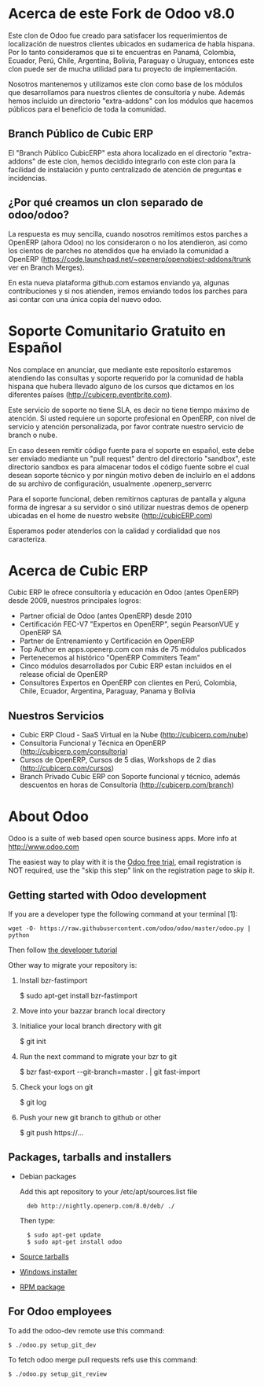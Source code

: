 Acerca de este Fork de Odoo v8.0
================================

Este clon de Odoo fue creado para satisfacer los requerimientos de localización de nuestros clientes ubicados en sudamerica de habla hispana. Por lo tanto consideramos que si te encuentras en Panamá, Colombia, Ecuador, Perú, Chile, Argentina, Bolivia, Paraguay o Uruguay, entonces este clon puede ser de mucha utilidad para tu proyecto de implementación.

Nosotros mantenemos y utilizamos este clon como base de los módulos que desarrollamos para nuestros clientes de consultoría y nube. Además hemos incluido un directorio "extra-addons" con los módulos que hacemos públicos para el beneficio de toda la comunidad.

Branch Público de Cubic ERP
---------------------------

El "Branch Público CubicERP" esta ahora localizado en el directorio "extra-addons" de este clon, hemos decidido integrarlo con este clon para la facilidad de instalación y punto centralizado de atención de preguntas e incidencias.

¿Por qué creamos un clon separado de odoo/odoo?
-----------------------------------------------

La respuesta es muy sencilla, cuando nosotros remitimos estos parches a OpenERP (ahora Odoo) no los consideraron o no los atendieron, asi como los cientos de parches no atendidos que ha enviado la comunidad a OpenERP (https://code.launchpad.net/~openerp/openobject-addons/trunk ver en Branch Merges).

En esta nueva plataforma github.com estamos enviando ya, algunas contribuciones y si nos atienden, iremos enviando todos los parches para asi contar con una única copia del nuevo odoo.

Soporte Comunitario Gratuito en Español
=======================================

Nos complace en anunciar, que mediante este repositorío estaremos atendiendo las consultas y soporte requerido por la comunidad de habla hispana que hubera llevado alguno de los cursos que dictamos en los diferentes países (http://cubicerp.eventbrite.com). 

Este servicio de soporte no tiene SLA, es decir no tiene tiempo máximo de atención. Si usted requiere un soporte profesional en OpenERP, con nivel de servicio y atención personalizada, por favor contrate nuestro servicio de branch o nube.

En caso deseen remitir código fuente para el soporte en español, este debe ser enviado mediante un "pull request" dentro del directorio "sandbox", este directorio sandbox es para almacenar todos el código fuente sobre el cual desean soporte técnico y por ningún motivo deben de incluirlo en el addons de su archivo de configuración, usualmente .openerp_serverrc

Para el soporte funcional, deben remitirnos capturas de pantalla y alguna forma de ingresar a su servidor o sinó utilizar nuestras demos de openerp ubicadas en el home de nuestro website (http://cubicERP.com)

Esperamos poder atenderlos con la calidad y cordialidad que nos caracteriza.

Acerca de Cubic ERP
===================

Cubic ERP le ofrece consultoría y educación en Odoo (antes OpenERP) desde 2009, nuestros principales logros:
- Partner oficial de Odoo (antes OpenERP) desde 2010
- Certificación FEC-V7 "Expertos en OpenERP", según PearsonVUE y OpenERP SA
- Partner de Entrenamiento y Certificación en OpenERP
- Top Author en apps.openerp.com con más de 75 módulos publicados
- Pertenecemos al histórico "OpenERP Commiters Team"
- Cinco módulos desarrollados por Cubic ERP estan incluidos en el release oficial de OpenERP
- Consultores Expertos en OpenERP con clientes en Perú, Colombia, Chile, Ecuador, Argentina, Paraguay, Panama y Bolivia

Nuestros Servicios
------------------
- Cubic ERP Cloud - SaaS Virtual en la Nube (http://cubicerp.com/nube)
- Consultoría Funcional y Técnica en OpenERP (http://cubicerp.com/consultoria)
- Cursos de OpenERP, Cursos de 5 dias, Workshops de 2 dias (http://cubicerp.com/cursos)
- Branch Privado Cubic ERP con Soporte funcional y técnico, además descuentos en horas de Consultoría  (http://cubicerp.com/branch)


About Odoo
==========

Odoo is a suite of web based open source business apps.  More info at http://www.odoo.com

The easiest way to play with it is the <a href="https://www.odoo.com/page/start">Odoo free trial</a>, email registration is NOT required, use the "skip this step" link on the registration page to skip it.


Getting started with Odoo development
--------------------------------------

If you are a developer type the following command at your terminal [1]:

    wget -O- https://raw.githubusercontent.com/odoo/odoo/master/odoo.py | python

Then follow <a href="https://doc.openerp.com/trunk/server/howto/howto_website/">the developer tutorial</a>

Other way to migrate your repository is:

1) Install bzr-fastimport

    $ sudo apt-get install bzr-fastimport

2) Move into your bazzar branch local directory

3) Initialice your local branch directory with git

    $ git init

4) Run the next command to migrate your bzr to git

    $ bzr fast-export --git-branch=master . | git fast-import

5) Check your logs on git

    $ git log

6) Push your new git branch to github or other

    $ git push https://...



Packages, tarballs and installers
---------------------------------

* Debian packages

    Add this apt repository to your /etc/apt/sources.list file

        deb http://nightly.openerp.com/8.0/deb/ ./

    Then type:

        $ sudo apt-get update
        $ sudo apt-get install odoo

* <a href="http://nightly.openerp.com/">Source tarballs</a>

* <a href="http://nightly.openerp.com/">Windows installer</a>

* <a href="http://nightly.openerp.com/">RPM package</a>


For Odoo employees
------------------

To add the odoo-dev remote use this command:

    $ ./odoo.py setup_git_dev

To fetch odoo merge pull requests refs use this command:

    $ ./odoo.py setup_git_review


